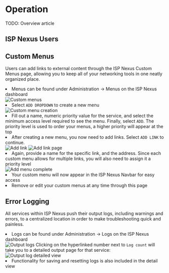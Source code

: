 # Operation

<warning>TODO: Overview article</warning>

## ISP Nexus Users

<!-- Refers to configuration.md for content -->
<include from="Configuration.md" element-id="configuration-user-article"/>

<include from="Configuration.md" element-id="configuration-user-manage"/>

<include from="Configuration.md" element-id="configuration-user-reset"/>

## Custom Menus

<p>
    Users can add links to external content through the ISP Nexus <control>Custom Menus</control> page,
    allowing you to keep all of your networking tools in one neatly organized place.
</p>

<procedure title="Adding a Custom Menu">
    <list>
        <li>Menus can be found under <control>Administration → Menus</control> on the ISP Nexus dashboard</li>
    </list>
    <img src="menus.png" alt="Custom menus" border-effect="line"/>
    <list>
        <li>Select <code>ADD DROPDOWN</code> to create a new menu</li>
    </list>
    <img src="menus-detailed-1.png" alt="Custom menu creation" border-effect="line"/>
    <list>
        <li>Fill out a name, numeric priority value for the service, and select the minimum
        access level required to see the menu. Finally, select <code>ADD</code>.
        The priority level is used to order your menus, a higher priority will appear at the top</li>
        <li>After creating a new menu, you now need to add links. Select <code>ADD LINK</code> to continue.</li>
    </list>
    <img src="menus-detailed-2.png" alt="Add link" border-effect="line"/>
    <img src="menus-detailed-3.png" alt="Add link page" border-effect="line"/>
    <list>
        <li>Again, provide a name for the specific link, and the address. Since
        each custom menu allows for multiple links, you will also need to assign it a priority level</li>
    </list>
    <img src="menus-detailed-4.png" alt="Add menu complete" border-effect="line"/>
    <list>
        <li>Your custom menu will now appear in the ISP Nexus Navbar for easy access</li>
        <li>Remove or edit your custom menus at any time through this page</li>
    </list>
</procedure>

## Error Logging

All services within ISP Nexus push their output logs, including warnings and errors,
to a centralized location in order to make troubleshooting quick and painless.

<procedure title="Accessing Logs" id="operation-logs">
    <list>
        <li>Logs can be found under <control>Administration → Logs</control> on the ISP Nexus dashboard</li>
    </list>
    <img src="logs.png" alt="Output logs" border-effect="line"/>
    <step>Clicking on the hyperlinked number next to <code>Log count</code>
    will take you to a detailed output page for that service:</step>
    <img src="logs-detailed.png" alt="Output log detailed view" border-effect="line"/>
    <list>
        <li>Functionality for saving and resetting logs is also included in the detail view</li>
    </list>
</procedure>